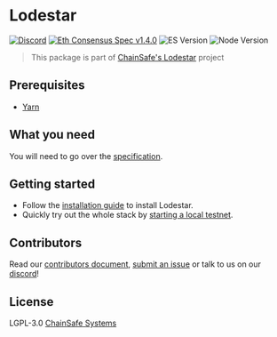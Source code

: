 # Lodestar

[![Discord](https://img.shields.io/discord/593655374469660673.svg?label=Discord&logo=discord)](https://discord.gg/aMxzVcr)
[![Eth Consensus Spec v1.4.0](https://img.shields.io/badge/ETH%20consensus--spec-1.4.0-blue)](https://github.com/ethereum/consensus-specs/releases/tag/v1.4.0)
![ES Version](https://img.shields.io/badge/ES-2021-yellow)
![Node Version](https://img.shields.io/badge/node-20.x-green)

> This package is part of [ChainSafe's Lodestar](https://lodestar.chainsafe.io) project

## Prerequisites

- [Yarn](https://classic.yarnpkg.com/lang/en/)

## What you need

You will need to go over the [specification](https://github.com/ethereum/consensus-specs).

## Getting started

- Follow the [installation guide](https://chainsafe.github.io/lodestar/) to install Lodestar.
- Quickly try out the whole stack by [starting a local testnet](https://chainsafe.github.io/lodestar/advanced-topics/setting-up-a-testnet/).

## Contributors

Read our [contributors document](/CONTRIBUTING.md), [submit an issue](https://github.com/ChainSafe/lodestar/issues/new/choose) or talk to us on our [discord](https://discord.gg/yjyvFRP)!

## License

LGPL-3.0 [ChainSafe Systems](https://chainsafe.io)
